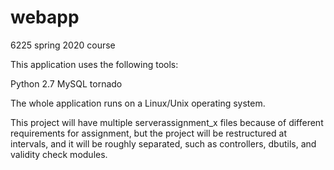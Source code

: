 # webapp
6225 spring 2020 course

This application uses the following tools:

Python 2.7
MySQL
tornado


The whole application runs on a Linux/Unix operating system.

This project will have multiple serverassignment_x files because of different requirements for assignment, but the project will be restructured at intervals, and it will be roughly separated, such as controllers, dbutils, and validity check modules.
